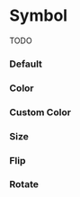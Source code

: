 # Symbol

TODO

<Playground />

<Usage />

<Api />

<GlobalConfig />

<Examples />

### Default

<Example value="default" />

### Color

<Example value="color" />

### Custom Color

<Example value="custom-color" />

### Size

<Example value="size" />

### Flip

<Example value="flip" />

### Rotate

<Example value="rotate" />

<LastModified />
